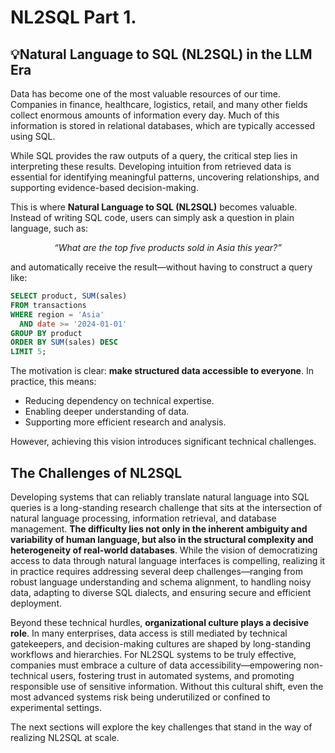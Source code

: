 # NL2SQL Part 1.


## 💡Natural Language to SQL (NL2SQL) in the LLM Era

Data has become one of the most valuable resources of our time. Companies in finance, healthcare, logistics, retail, and many other fields collect enormous amounts of information every day. Much of this information is stored in relational databases, which are typically accessed using SQL.

While SQL provides the raw outputs of a query, the critical step lies in interpreting these results. Developing intuition from retrieved data is essential for identifying meaningful patterns, uncovering relationships, and supporting evidence-based decision-making.

This is where **Natural Language to SQL (NL2SQL)** becomes valuable. Instead of writing SQL code, users can simply ask a question in plain language, such as:

<p align="center"><i>“What are the top five products sold in Asia this year?”</i></p>  

and automatically receive the result—without having to construct a query like:

```sql
SELECT product, SUM(sales)
FROM transactions
WHERE region = 'Asia'
  AND date >= '2024-01-01'
GROUP BY product
ORDER BY SUM(sales) DESC
LIMIT 5;
```

The motivation is clear: **make structured data accessible to everyone**. In practice, this means:

* Reducing dependency on technical expertise.
* Enabling deeper understanding of data.
* Supporting more efficient research and analysis.

However, achieving this vision introduces significant technical challenges.


## The Challenges of NL2SQL

Developing systems that can reliably translate natural language into SQL queries is a long-standing research challenge that sits at the intersection of natural language processing, information retrieval, and database management. **The difficulty lies not only in the inherent ambiguity and variability of human language, but also in the structural complexity and heterogeneity of real-world databases**. While the vision of democratizing access to data through natural language interfaces is compelling, realizing it in practice requires addressing several deep challenges—ranging from robust language understanding and schema alignment, to handling noisy data, adapting to diverse SQL dialects, and ensuring secure and efficient deployment.

Beyond these technical hurdles, **organizational culture plays a decisive role**. In many enterprises, data access is still mediated by technical gatekeepers, and decision-making cultures are shaped by long-standing workflows and hierarchies. For NL2SQL systems to be truly effective, companies must embrace a culture of data accessibility—empowering non-technical users, fostering trust in automated systems, and promoting responsible use of sensitive information. Without this cultural shift, even the most advanced systems risk being underutilized or confined to experimental settings.

The next sections will explore the key challenges that stand in the way of realizing NL2SQL at scale.

<!-- ### 1. Ambiguity in Natural Language -->

<!-- Human language is inherently imprecise, and resolving its ambiguity is one of the most difficult aspects of NL2SQL. -->

<!-- * **Lexical ambiguity** -->
<!--   Words often have multiple meanings. For example: -->
<!--   *Query*: *“Show me all accounts at the bank.”* -->
<!--   *Interpretation A*: financial institution (table `bank_accounts`) -->
<!--   *Interpretation B*: riverbank survey data (table `riverbank_records`) -->
<!--   A robust NL2SQL system must disambiguate based on schema context or user intent. -->

<!-- * **Syntactic ambiguity** -->
<!--   The same sentence structure can be parsed in more than one valid way. -->
<!--   *Query*: *“List employees in sales with high performance reviews.”* -->

<!--   * Interpretation A: employees who are in the sales department **and** have high reviews. -->
<!--   * Interpretation B: sales records that have been associated with high-performing employees. -->
<!--     Resolving this requires both syntactic parsing and semantic grounding in the database schema. -->

<!-- * **Underspecification** -->
<!--   Many natural queries leave out critical details. -->
<!--   *Query*: *“How many users are in England?”* -->

<!--   * Which dataset? (e.g., active users, registered users, trial users) -->
<!--   * Which time frame? (e.g., this month, this year, all-time) -->
<!--   * Which region definition? (e.g., England vs. UK vs. Great Britain) -->
<!--     Possible mitigation: asking clarification questions, or leveraging metadata such as default filters. -->

<!-- * **Semantic mismatch** -->
<!--   Sometimes, the user’s request cannot be expressed in terms of the schema. -->
<!--   *Query*: *“How many singers died of COVID in 2021?”* -->
<!--   If the database only contains discography and release dates, the answer is impossible. -->
<!--   Systems must detect such gaps and respond gracefully (e.g., “This information is not available in the current database”). -->

<!-- --- -->

<!-- ### 2. Complexity of Real-World Databases -->

<!-- Academic benchmarks often rely on small, well-structured schemas. In contrast, enterprise databases are large, noisy, and domain-specific. -->

<!-- * **Scale** -->
<!--   Real systems may contain hundreds of tables and thousands of columns. For instance, a healthcare database might have tables for patients, visits, diagnoses, prescriptions, lab results, and billing records. Querying requires reasoning across long chains of joins. -->

<!-- * **Schema opacity** -->
<!--   Column names are often cryptic. -->
<!--   Example: `amt_rec` (amount received), `c_id` (customer ID), `dx_code` (diagnosis code). -->
<!--   Such names may be clear to developers but obscure to models. Schema linking techniques, such as embedding-based matching or using documentation, are needed to align natural words to column names. -->

<!-- * **Domain-specific conventions** -->
<!--   Each industry encodes knowledge differently. -->

<!--   * Finance: abbreviations like P\&L, EBITDA. -->
<!--   * Healthcare: ICD-10 codes for diseases. -->
<!--   * Logistics: hub-and-spoke identifiers. -->
<!--     Models must adapt to specialized vocabularies and structures. -->

<!-- * **Data noise and inconsistency** -->
<!--   Industrial data often contains duplicates, missing values, or legacy artifacts. -->
<!--   Example: customer names appearing as *“John Doe,” “J. Doe,” “Doe, John”*. -->
<!--   An NL2SQL system may miscount unless it can account for such inconsistencies. -->

<!-- --- -->

<!-- ### 3. Barriers to Practical Deployment -->

<!-- Even when an NL2SQL model generates correct SQL, real-world deployment introduces operational and governance concerns. -->

<!-- * **Heterogeneity of SQL dialects** -->
<!--   SQL differs across engines. -->

<!--   * PostgreSQL: `ILIKE` for case-insensitive search. -->
<!--   * MySQL: `LOWER()` + `LIKE` combination. -->
<!--   * Oracle: `ROWNUM` vs. `LIMIT`. -->
<!--     A system must either normalize queries or adapt dynamically to the target dialect. -->

<!-- * **Generalization gap** -->
<!--   Models trained on benchmarks (e.g., Spider, WikiSQL) often achieve high accuracy but struggle on industrial databases. -->

<!--   * Academic DB: 10 tables, clean schema, descriptive names. -->
<!--   * Real DB: 500 tables, cryptic abbreviations, evolving schema. -->
<!--     Closing this gap requires domain adaptation and continual learning. -->

<!-- * **Dependence on external knowledge** -->
<!--   Some queries cannot be answered from schema alone. -->
<!--   *Query*: *“Show me Q4 revenue excluding one-time adjustments.”* -->
<!--   Here, the concept of “adjustments” may only be defined in business documentation or policy manuals. Integrating external knowledge sources (ontologies, business rules) becomes essential. -->

<!-- * **Security and governance** -->
<!--   Allowing natural language access to sensitive databases introduces risks: -->

<!--   * Malicious injection: a user typing *“Drop all tables”* disguised as a natural query. -->
<!--   * Data leakage: exposing private information inadvertently. -->
<!--     Mitigation requires safeguards such as query sanitization, access control, and audit logging. -->

<!-- --- -->

<!-- ✅ This framing not only **states the problems** but also **illustrates them with concrete examples** and hints at **possible strategies** (schema linking, clarification, dialect normalization, query sanitization). -->

<!-- Would you like me to add a **“Research Directions / Mitigation Strategies”** subsection after each challenge (e.g., methods like semantic parsing, ontology grounding, query repair), so the section reads more like a roadmap? -->

<!-- ## ⚙️ Approaches in the LLM Era -->

<!-- The rise of **Large Language Models (LLMs)** has given NL2SQL a major boost. Instead of building models from scratch, researchers now adapt powerful general-purpose models (GPT, Llama, T5, etc.) to SQL generation. -->

<!-- ### 🔹 In-Context Learning (ICL) -->

<!-- In ICL, we use **prompt engineering** to guide LLMs at inference time without retraining. -->

<!-- **Example prompt:** -->

<!-- ``` -->
<!-- You are a SQL expert. -->  
<!-- Given the following table schema and a natural language question, -->  
<!-- generate a syntactically correct SQL query. -->  

<!-- Table: Customers (CName, Age, City) -->  
<!-- Question: How many customers are older than 30? -->  
<!-- Answer: SELECT COUNT(*) FROM Customers WHERE Age > 30; -->
<!-- ``` -->

<!-- * **Advantages**: No training required, flexible, dynamic. -->
<!-- * **Disadvantages**: -->

<!--   * Limited by context window size (large schemas can’t fit). -->
<!--   * Performance depends heavily on how examples are chosen. -->

<!-- 👉 Researchers experiment with **example selection strategies**: random sampling, similarity-based retrieval, masking sensitive tokens, and **self-correction loops** where the LLM critiques and revises its own SQL. -->

<!-- --- -->

<!-- ### 🔹 Fine-Tuning -->

<!-- Another approach is to train or fine-tune models on **NL-SQL pairs**. -->

<!-- * **Advantages**: More robust, domain-adapted, higher accuracy. -->
<!-- * **Disadvantages**: Expensive, requires large high-quality datasets, and the model becomes static (can’t adapt to new schemas without retraining). -->

<!-- Fine-tuning works best in stable domains — e.g., a financial institution repeatedly querying the same data warehouse. -->

<!-- --- -->

<!-- ### 🔹 Self-Correction and Agents -->

<!-- A promising direction is treating NL2SQL as a **multi-step reasoning task** rather than a single shot. -->

<!-- * **Self-correction**: The model drafts an initial SQL, then refines it by decomposing the task. -->
<!-- * **Agentic frameworks**: LLMs act as agents that query schema metadata, clarify vague user intent, or iteratively improve SQL through feedback. -->

<!-- For example, a user might ask: -->
<!-- *“What is the most common component in the warehouse?”* -->
<!-- Instead of hallucinating, the system could **ask clarifying questions**: -->

<!-- 1. Which warehouse? -->
<!-- 2. Which component category? -->

<!-- This guided interaction dramatically improves SQL quality. -->

<!-- --- -->
<!-- ## 📊 Benchmarking Datasets & Performance -->

<!-- | Dataset                            | Scale & Domain                                      | Example Characteristics                          | Reported LLM Performance                                        | -->
<!-- | ---------------------------------- | --------------------------------------------------- | ------------------------------------------------ | --------------------------------------------------------------- | -->
<!-- | **WikiSQL**                        | 80k queries, 24k tables (Wikipedia)                 | Single-table queries, relatively simple schemas  | Widely solved (>90% accuracy by many models)                    | -->
<!-- | **Spider v1.0**                    | 200 DBs, 138 domains, \~10k queries                 | Cross-domain, multi-table joins                  | GPT-O1 preview: **91.2%** <br> GPT-4: \~55%                     | -->
<!-- | **BIRD**                           | 13k pairs, 95 DBs, 37 domains                       | Includes DB descriptions, efficiency metric      | GPT-O1 preview: **73.0%** <br> GPT-4: 54.89% <br> Human: 92.96% | -->
<!-- | **Spider v2.0**                    | Industrial DBs: 632 queries, avg. 812 columns/DB    | Long queries (>100 lines), industrial complexity | GPT-O1 preview: **17.0%** <br> Llama-3.1-405B: **2.21%**        | -->
<!-- | **KaggleDBQA**                     | 272 queries, 8 DBs                                  | Annotator-built queries + docs                   | Smaller scale, niche use                                        | -->
<!-- | **Korean NL2SQL (AI-Hub, Archer)** | AI-Hub: 6k pairs <br> Archer: 1,042 queries, 20 DBs | Natural language questions in Korean             | Still underexplored                                             | -->

<!-- --- -->

<!-- This table highlights the **performance gap**: -->

<!-- * Models look strong on **Spider v1.0** (academic) but collapse on **Spider v2.0** (industrial). -->
<!-- * Datasets like **BIRD** introduce new evaluation metrics (efficiency, not just correctness). -->
<!-- * Language diversity (Korean NL2SQL) is still in early stages. -->


<!-- ## 📉 Typical Failures of LLM-based NL2SQL -->

<!-- Even strong models exhibit consistent failure modes: -->

<!-- * **Hallucination**: Inventing non-existent columns or tables. -->
<!-- * **Schema mismatch**: Misunderstanding abbreviations or cryptic names. -->
<!-- * **Contextual errors**: Ignoring temporal context or business-specific rules. -->
<!-- * **Performance degradation**: Especially severe when moving from Spider v1.0 to Spider v2.0. -->

<!-- --- -->

<!-- ## 🔮 The Road Ahead -->

<!-- Where are we today? -->

<!-- * LLMs are good at **academic benchmarks** but **struggle in enterprise environments**. -->
<!-- * Schema size, ambiguity, and domain-specific quirks make deployment challenging. -->
<!-- * Real progress requires **patient, long-term investment**. -->

<!-- ### Promising directions: -->

<!-- 1. **Schema-aware prompting** – selectively retrieving only the relevant schema pieces instead of dumping the entire DB schema into the prompt. -->
<!-- 2. **Guided UIs** – involve users in query refinement (presenting options for warehouses, dates, categories). -->
<!-- 3. **Hybrid systems** – combining symbolic reasoning with neural generation. -->
<!-- 4. **LLM agents** – breaking down the task into steps: schema linking → SQL generation → validation → execution. -->
<!-- 5. **Robust evaluation** – datasets like Spider v2.0 and BIRD push models closer to real-world conditions. -->

<!-- --- -->

<!-- ## ✨ Conclusion -->

<!-- NL2SQL embodies a simple idea with transformative potential: letting people ask questions in natural language and get answers from structured data. -->

<!-- But behind that simplicity lies a web of challenges — linguistic ambiguity, messy schemas, deployment hurdles. LLMs have injected new energy into this field, but their performance drops sharply outside academic benchmarks. -->

<!-- The way forward isn’t just bigger models. It’s **better prompts, smarter agents, guided interfaces, and schema-aware techniques** — all built with realistic expectations. -->

<!-- As the field matures, NL2SQL could truly democratize access to data, empowering anyone — not just SQL experts — to unlock insights from the world’s most valuable resource: information. -->

<!-- --- -->

<!-- Would you like me to **polish this into a professional blog post format with visuals in mind** (like code blocks, dataset comparison tables, diagrams you can later add), or keep it as a **technical long-form article** that reads like a survey paper summary? -->

<!-- # Lessons Learned -->

<!-- # References -->
<!-- - --> 

